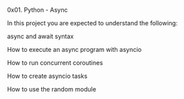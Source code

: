 0x01. Python - Async

In this project you are expected to understand the following:

async and await syntax

How to execute an async program with asyncio

How to run concurrent coroutines

How to create asyncio tasks

How to use the random module
